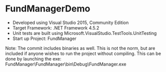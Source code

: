 # FundManagerDemo

- Developed using Visual Studio 2015, Community Edition
- Target Framework: .NET Framework 4.5.2
- Unit tests are built using Microsoft.VisualStudio.TestTools.UnitTesting
- Start up Project: FundManager

Note: The commit includes binaries as well. This is not the norm, but are included if anyone wishes to run the project without compiling.
This can be done by launching the exe: FundManager\FundManager\bin\Debug\FundManager.exe

